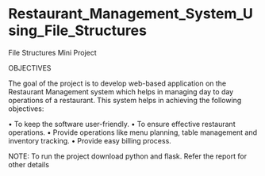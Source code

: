 # Restaurant_Management_System_Using_File_Structures
File Structures Mini Project

OBJECTIVES

The goal of the project is to develop web-based application on the Restaurant Management system which helps in managing day to day operations of a restaurant.
This system helps in achieving the following objectives:

•  To keep the software user-friendly.
•	To ensure effective restaurant operations.
•	Provide operations like menu planning, table management and inventory tracking.
•	Provide easy billing process.

NOTE: To run the project download python and flask. Refer the report for other details
